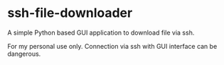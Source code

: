 # ssh-file-downloader
A simple Python based GUI application to download file via ssh.

For my personal use only. Connection via ssh with GUI interface can be dangerous.
